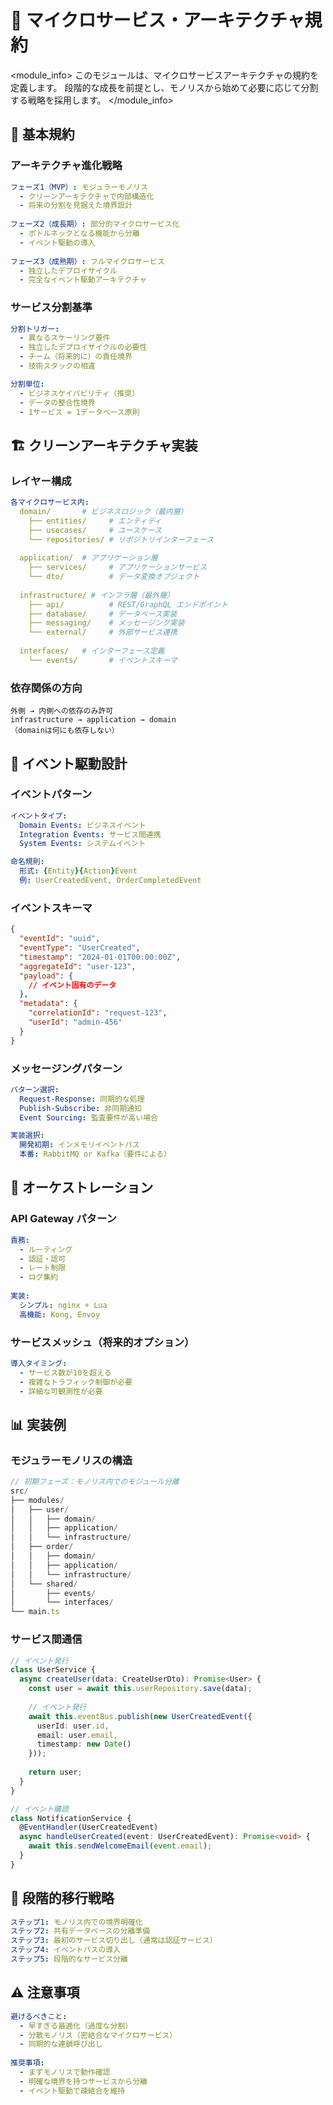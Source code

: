 # 🔧 マイクロサービス・アーキテクチャ規約

<module_info>
このモジュールは、マイクロサービスアーキテクチャの規約を定義します。
段階的な成長を前提とし、モノリスから始めて必要に応じて分割する戦略を採用します。
</module_info>

## 📐 基本規約

### アーキテクチャ進化戦略

```yaml
フェーズ1（MVP）: モジュラーモノリス
  - クリーンアーキテクチャで内部構造化
  - 将来の分割を見据えた境界設計
  
フェーズ2（成長期）: 部分的マイクロサービス化
  - ボトルネックとなる機能から分離
  - イベント駆動の導入
  
フェーズ3（成熟期）: フルマイクロサービス
  - 独立したデプロイサイクル
  - 完全なイベント駆動アーキテクチャ
```

### サービス分割基準

```yaml
分割トリガー:
  - 異なるスケーリング要件
  - 独立したデプロイサイクルの必要性
  - チーム（将来的に）の責任境界
  - 技術スタックの相違

分割単位:
  - ビジネスケイパビリティ（推奨）
  - データの整合性境界
  - 1サービス = 1データベース原則
```

## 🏗️ クリーンアーキテクチャ実装

### レイヤー構成

```yaml
各マイクロサービス内:
  domain/       # ビジネスロジック（最内層）
    ├── entities/     # エンティティ
    ├── usecases/     # ユースケース
    └── repositories/ # リポジトリインターフェース
    
  application/  # アプリケーション層
    ├── services/     # アプリケーションサービス
    └── dto/          # データ変換オブジェクト
    
  infrastructure/ # インフラ層（最外層）
    ├── api/          # REST/GraphQL エンドポイント
    ├── database/     # データベース実装
    ├── messaging/    # メッセージング実装
    └── external/     # 外部サービス連携
    
  interfaces/   # インターフェース定義
    └── events/       # イベントスキーマ
```

### 依存関係の方向

```
外側 → 内側への依存のみ許可
infrastructure → application → domain
（domainは何にも依存しない）
```

## 📨 イベント駆動設計

### イベントパターン

```yaml
イベントタイプ:
  Domain Events: ビジネスイベント
  Integration Events: サービス間連携
  System Events: システムイベント

命名規則:
  形式: {Entity}{Action}Event
  例: UserCreatedEvent, OrderCompletedEvent
```

### イベントスキーマ

```json
{
  "eventId": "uuid",
  "eventType": "UserCreated",
  "timestamp": "2024-01-01T00:00:00Z",
  "aggregateId": "user-123",
  "payload": {
    // イベント固有のデータ
  },
  "metadata": {
    "correlationId": "request-123",
    "userId": "admin-456"
  }
}
```

### メッセージングパターン

```yaml
パターン選択:
  Request-Response: 同期的な処理
  Publish-Subscribe: 非同期通知
  Event Sourcing: 監査要件が高い場合

実装選択:
  開発初期: インメモリイベントバス
  本番: RabbitMQ or Kafka（要件による）
```

## 🎯 オーケストレーション

### API Gateway パターン

```yaml
責務:
  - ルーティング
  - 認証・認可
  - レート制限
  - ログ集約
  
実装:
  シンプル: nginx + Lua
  高機能: Kong, Envoy
```

### サービスメッシュ（将来的オプション）

```yaml
導入タイミング:
  - サービス数が10を超える
  - 複雑なトラフィック制御が必要
  - 詳細な可観測性が必要
```

## 📊 実装例

### モジュラーモノリスの構造

```typescript
// 初期フェーズ：モノリス内でのモジュール分離
src/
├── modules/
│   ├── user/
│   │   ├── domain/
│   │   ├── application/
│   │   └── infrastructure/
│   ├── order/
│   │   ├── domain/
│   │   ├── application/
│   │   └── infrastructure/
│   └── shared/
│       ├── events/
│       └── interfaces/
└── main.ts
```

### サービス間通信

```typescript
// イベント発行
class UserService {
  async createUser(data: CreateUserDto): Promise<User> {
    const user = await this.userRepository.save(data);
    
    // イベント発行
    await this.eventBus.publish(new UserCreatedEvent({
      userId: user.id,
      email: user.email,
      timestamp: new Date()
    }));
    
    return user;
  }
}

// イベント購読
class NotificationService {
  @EventHandler(UserCreatedEvent)
  async handleUserCreated(event: UserCreatedEvent): Promise<void> {
    await this.sendWelcomeEmail(event.email);
  }
}
```

## 🚀 段階的移行戦略

```yaml
ステップ1: モノリス内での境界明確化
ステップ2: 共有データベースの分離準備
ステップ3: 最初のサービス切り出し（通常は認証サービス）
ステップ4: イベントバスの導入
ステップ5: 段階的なサービス分離
```

## ⚠️ 注意事項

```yaml
避けるべきこと:
  - 早すぎる最適化（過度な分割）
  - 分散モノリス（密結合なマイクロサービス）
  - 同期的な連鎖呼び出し
  
推奨事項:
  - まずモノリスで動作確認
  - 明確な境界を持つサービスから分離
  - イベント駆動で疎結合を維持
```